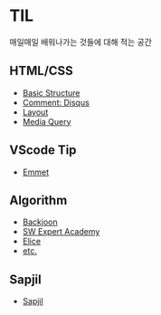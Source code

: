 # TIL
매일매일 배워나가는 것들에 대해 적는 공간

## HTML/CSS
- [Basic Structure](https://github.com/DAUN3046/TIL/blob/main/list/Basic%20Structure.md)
- [Comment: Disqus](https://github.com/DAUN3046/TIL/blob/main/list/Comment:%20Disqus.md)
- [Layout](https://github.com/DAUN3046/TIL/blob/main/list/Layout.md)
- [Media Query](https://github.com/DAUN3046/TIL/blob/main/list/Media%20Query.md)


## VScode Tip
- [Emmet](https://github.com/DAUN3046/TIL/blob/main/list/Emmet.md)

## Algorithm
- [Backjoon](https://github.com/DAUN3046/BAEKJOON)
- [SW Expert Academy](https://github.com/DAUN3046/SW_Expert_Academy)
- [Elice]()
- [etc.](https://github.com/DAUN3046/codingTest)

## Sapjil
- [Sapjil](https://github.com/DAUN3046/sapjil)
